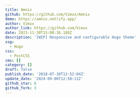 ```yaml
---
title: Amnix
github: https://github.com/Vimux/Amnix
demo: https://amnix.netlify.app/
author: Vimux
author_link: https://github.com/Vimux
date: 2023-11-30T15:08:36.188Z
description: '[WIP] Responsive and configurable Hugo theme'
ssg:
  - Hugo
css:
  - PostCSS
cms: []
category: []
draft: false
publish_date: '2018-07-10T12:52:04Z'
update_date: '2024-09-06T12:58:11Z'
github_star: 6
github_fork: 3
---
```

